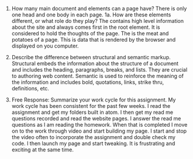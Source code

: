 1. How many main document <head> and <body> elements can a page have?
          There is only one head and one body in each page.
  1a. How are these elements different, or what role do they play?
          The <head> contains high level information about the site and always comes first in the root element. It is considered to hold the thoughts of the page.
          The <body> is the meat and potatoes of a page. This is data that is rendered by the browser and displayed on you computer.

2. Describe the difference between structural and semantic markup.
          Structural embeds the information about the structure of a document and includes the heading, paragraphs, breaks, and lists. They are crucial to authoring web content. Semantic is used to reinforce the meaning of the information and includes bold, quotations, links, strike thru, definitions, etc.

3. Free Response: Summarize your work cycle for this assignment.
          My work cycle has been consistent for the past few weeks. I read the assignment and get my folders built in atom. I then get my read me questions recorded and read the website pages. I answer the read me questions as I am reading the homework. When that is completed I move on to the work through video and start building my page. I start and stop the video often to incorporate the assignment and double check my code. I then launch my page and start tweaking. It is frustrating and exciting at the same time.
